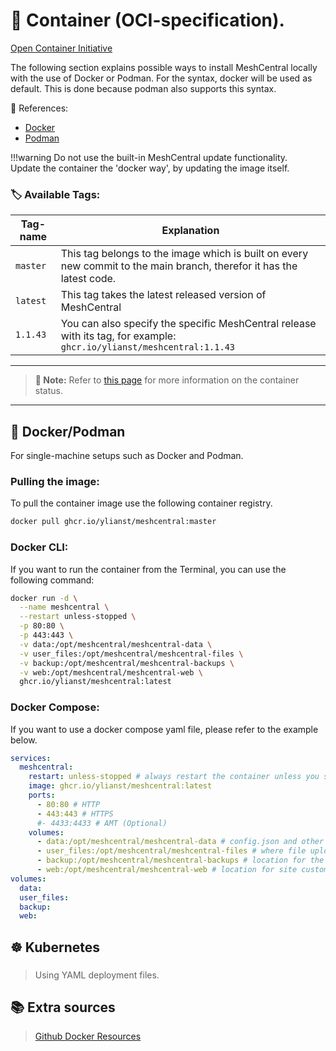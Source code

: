 # 🐳 Container (OCI-specification).

[Open Container Initiative](https://opencontainers.org/)

The following section explains possible ways to install MeshCentral locally with the use of Docker or Podman.
For the syntax, docker will be used as default. This is done because podman also supports this syntax.<br>

🔗 References:

- [Docker](https://www.docker.com/)  
- [Podman](https://podman.io/)

!!!warning
    Do not use the built-in MeshCentral update functionality.<br>
    Update the container the 'docker way', by updating the image itself.

### 🏷️ Available Tags:

| Tag-name | Explanation |
|--------|-----|
| `master` | This tag belongs to the image which is built on every new commit to the main branch, therefor it has the latest code. |
| `latest` | This tag takes the latest released version of MeshCentral  |
| `1.1.43` | You can also specify the specific MeshCentral release with its tag, for example:  `ghcr.io/ylianst/meshcentral:1.1.43` |

---
> **📌 Note:**
Refer to [this page](https://github.com/Ylianst/MeshCentral/pkgs/container/meshcentral) for more information on the container status.
---

## 🐋 Docker/Podman

For single-machine setups such as Docker and Podman.

### Pulling the image:

To pull the container image use the following container registry.

```sh
docker pull ghcr.io/ylianst/meshcentral:master
```

### Docker CLI:

If you want to run the container from the Terminal, you can use the following command:

```sh linenums="1"
docker run -d \
  --name meshcentral \
  --restart unless-stopped \
  -p 80:80 \
  -p 443:443 \
  -v data:/opt/meshcentral/meshcentral-data \
  -v user_files:/opt/meshcentral/meshcentral-files \
  -v backup:/opt/meshcentral/meshcentral-backups \
  -v web:/opt/meshcentral/meshcentral-web \
  ghcr.io/ylianst/meshcentral:latest
```

### Docker Compose:

If you want to use a docker compose yaml file, please refer to the example below.

```yaml linenums="1"
services:
  meshcentral:
    restart: unless-stopped # always restart the container unless you stop it
    image: ghcr.io/ylianst/meshcentral:latest
    ports:
      - 80:80 # HTTP
      - 443:443 # HTTPS
      #- 4433:4433 # AMT (Optional)
    volumes:
      - data:/opt/meshcentral/meshcentral-data # config.json and other important files live here
      - user_files:/opt/meshcentral/meshcentral-files # where file uploads for users live
      - backup:/opt/meshcentral/meshcentral-backups # location for the meshcentral backups - this should be mounted to an external storage
      - web:/opt/meshcentral/meshcentral-web # location for site customization files
volumes:
  data:
  user_files:
  backup:
  web:
```

## ☸️ Kubernetes

###

> Using YAML deployment files.

## 📚 Extra sources

> [Github Docker Resources](https://github.com/Ylianst/MeshCentral/tree/master/docker)